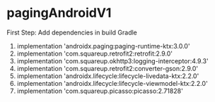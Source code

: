 # pagingAndroidV1

First Step:
Add dependencies in build Gradle

1. implementation 'androidx.paging:paging-runtime-ktx:3.0.0'
2. implementation 'com.squareup.retrofit2:retrofit:2.9.0'
3. implementation 'com.squareup.okhttp3:logging-interceptor:4.9.3'
4. implementation 'com.squareup.retrofit2:converter-gson:2.9.0'
5. implementation 'androidx.lifecycle:lifecycle-livedata-ktx:2.2.0'
6. implementation 'androidx.lifecycle:lifecycle-viewmodel-ktx:2.2.0'
7. implementation 'com.squareup.picasso:picasso:2.71828'
